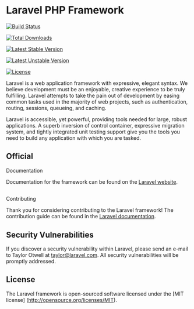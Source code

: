 # Laravel PHP Framework

[![Build Status](https://travis-ci.org/laravel/framework.svg)](https://travis-ci.org/laravel/framework)

[![Total Downloads](https://poser.pugx.org/laravel/framework/d/total.svg)](https://packagist.org/packages/laravel/framework)

[![Latest Stable Version](https://poser.pugx.org/laravel/framework/v/stable.svg)](https://packagist.org/packages/laravel/framework)

[![Latest Unstable Version](https://poser.pugx.org/laravel/framework/v/unstable.svg)](https://packagist.org/packages/laravel/framework)

[![License](https://poser.pugx.org/laravel/framework/license.svg)](https://packagist.org/packages/laravel/framework)

Laravel is
 a web application framework with expressive, elegant syntax. We believe development must be an enjoyable, creative experience
 to be truly fulfilling. Laravel attempts to take the pain out of development by easing common tasks used in the majority of 
web projects, such as authentication, routing, sessions, queueing, and caching.

Laravel is accessible, yet powerful, providing 
tools needed for large, robust applications. A superb inversion of control container, expressive migration system, and tightly
 integrated unit testing support give you the tools you need to build any application with which you are tasked.

## Official
 Documentation

Documentation for the framework can be found on the [Laravel website](http://laravel.com/docs).

## 
Contributing

Thank you for considering contributing to the Laravel framework! The contribution guide can be found in 
the [Laravel documentation](http://laravel.com/docs/contributions).

## Security Vulnerabilities

If you discover a security
 vulnerability within Laravel, please send an e-mail to Taylor Otwell at taylor@laravel.com. All security vulnerabilities
 will be promptly addressed.

## License

The Laravel framework is open-sourced software licensed under the [MIT license]
(http://opensource.org/licenses/MIT).
